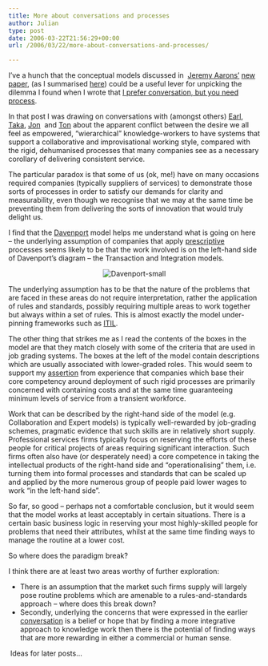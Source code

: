 ```yaml
---
title: More about conversations and processes
author: Julian
type: post
date: 2006-03-22T21:56:29+00:00
url: /2006/03/22/more-about-conversations-and-processes/

---
```

I&#8217;ve a hunch that the&nbsp;conceptual models discussed in&nbsp; [Jeremy Aarons&#8217;][1] [new paper][2], (as I summarised [here][3]) could be a useful lever for unpicking the dilemma I found when I wrote that [I prefer conversation, but you need process][4]. 

In that post I was drawing on conversations with (amongst others) [Earl][5], [Taka][6], [Jon][7]&nbsp;&nbsp;and [Ton][8]&nbsp;about the apparent conflict between the desire we all feel as empowered, &ldquo;wierarchical&rdquo; knowledge-workers to have systems that support a collaborative&nbsp;and improvisational working style, compared with the rigid, dehumanised processes that many companies see as a necessary corollary of delivering consistent service. 

The particular paradox is that some of us (ok, me!) have on many occasions required companies (typically suppliers of services) to demonstrate those sorts of processes in order to satisfy our demands for clarity and measurability, even though we recognise that we may at the same time be preventing them from delivering the sorts of innovation that would truly delight us.

I find that the [Davenport][9] model helps me understand what is going on here &ndash; the underlying assumption of companies that apply [prescriptive][10] processes seems likely to be that the work involved is on the left-hand side of Davenport&rsquo;s diagram &ndash; the Transaction and Integration models.

<p class="centrepic" align="center">
  <img alt="Davenport-small" src="https://www.synesthesia.co.uk/blog/images/davenport_2Dsmall.gif" border="0" />
</p>

The underlying assumption has to be that the nature of the problems that are faced in these areas do not require interpretation, rather the application of rules and standards, possibly requiring multiple areas to work together but always within a set of rules. This is almost exactly the model under-pinning frameworks such as [ITIL][11]. 

The other thing that strikes me as I read the contents of the boxes in the model are that they match closely with some of the criteria that are used in job grading systems. The boxes at the left of the model contain descriptions which are usually associated with lower-graded roles. This would seem to support my [assertion][12] from experience that companies which base their core competency around deployment of such rigid processes are primarily concerned with containing costs and at the same time guaranteeing minimum levels of service from a transient workforce.

Work that can be described by the right-hand side of the model (e.g. Collaboration and Expert models) is typically well-rewarded by job-grading schemes, pragmatic evidence that such skills are in relatively short supply. Professional services firms typically focus on reserving the efforts of these people for critical projects of areas requiring significant interaction. Such firms often also have (or desperately need) a core competence in taking the intellectual products of the right-hand side and &ldquo;operationalising&rdquo; them, i.e. turning them into formal processes and standards that can be scaled up and applied by the more numerous group of people paid lower wages to work &ldquo;in the left-hand side&rdquo;.

So far, so good &ndash; perhaps not a comfortable conclusion, but it would seem that the model works at least acceptably in certain situations. There is a certain basic business logic in reserving your most highly-skilled people for problems that need their attributes, whilst at the same time finding ways to manage the routine at a lower cost.

So where does the paradigm break?

I think there are at least two areas worthy of further exploration:

  * There is an assumption that the market such firms supply will largely pose routine problems which are amenable to a rules-and-standards approach &ndash; where does this break down?
  * Secondly, underlying the concerns that were expressed in the earlier [conversation][4]&nbsp;is a belief or hope that by finding a more integrative approach to knowledge work then&nbsp;there is the potential of finding ways that are more rewarding in either a commercial or human sense.

&nbsp;Ideas for later posts&hellip;

 [1]: http://www.jpaarons.net/dubbings/2006/02/28/olkc2006-paper
 [2]: http://www.jpaarons.net/dubbings/UserFiles/docs/OLKC2006_Aarons_submitted.pdf
 [3]: https://www.synesthesia.co.uk/blog/archives/2006/03/21/integrating-thinking-and-doing/
 [4]: https://www.synesthesia.co.uk/blog/archives/2006/03/06/i-prefer-conversation-but-you-need-process/
 [5]: http://www.kn.com.au/networks/2006/03/information_arc.html#comments
 [6]: http://www.awasu.com/weblog/?p=291
 [7]: http://blog.wirearchy.com/blog/
 [8]: http://www.zylstra.org/blog
 [9]: http://www.amazon.co.uk/exec/obidos/redirect?tag=fivegocrazyinmid%26link_code=xm2%26camp=2025%26creative=165953%26path=http://www.amazon.co.uk/gp/redirect.html%253fASIN=1591394236%2526tag=fivegocrazyinmid%2526lcode=xm2%2526cID=2025%2526ccmID=165953%2526location=/o/ASIN/1591394236%25253FSubscriptionId=0EMV44A9A5YT1RVDGZ82
 [10]: https://www.synesthesia.co.uk/blog/archives/2006/03/06/i-prefer-conversation-but-you-need-process/#comment-1021
 [11]: http://en.wikipedia.org/wiki/Information_Technology_Infrastructure_Library
 [12]: https://www.synesthesia.co.uk/blog/archives/2006/03/06/i-prefer-conversation-but-you-need-process/#comment-1024